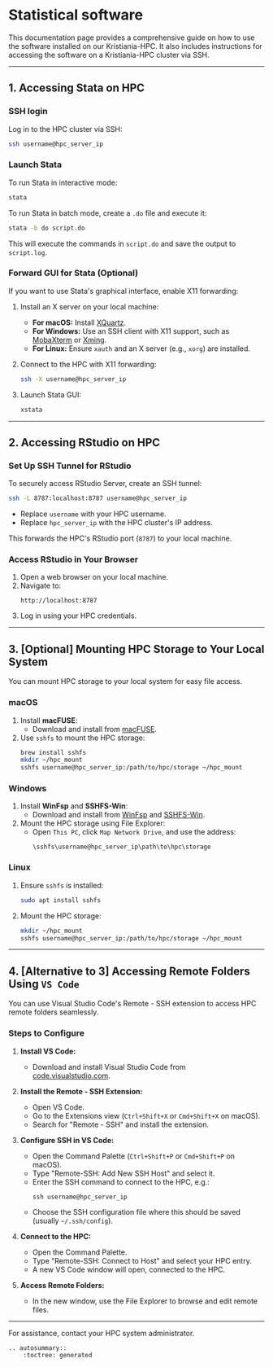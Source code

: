 # Statistical software

This documentation page provides a comprehensive guide on how to use the software installed on our Kristiania-HPC. It also includes instructions for accessing the software on a Kristiania-HPC cluster via SSH.

---

## 1. Accessing Stata on HPC

### SSH login

Log in to the HPC cluster via SSH:

```bash
ssh username@hpc_server_ip
```

### Launch Stata

To run Stata in interactive mode:

```bash
stata
```

To run Stata in batch mode, create a `.do` file and execute it:

```bash
stata -b do script.do
```

This will execute the commands in `script.do` and save the output to `script.log`.

### Forward GUI for Stata (Optional)

If you want to use Stata's graphical interface, enable X11 forwarding:

1. Install an X server on your local machine:

   - **For macOS:** Install [XQuartz](https://www.xquartz.org/).
   - **For Windows:** Use an SSH client with X11 support, such as [MobaXterm](https://mobaxterm.mobatek.net/) or [Xming](https://sourceforge.net/projects/xming/).
   - **For Linux:** Ensure `xauth` and an X server (e.g., `xorg`) are installed.

2. Connect to the HPC with X11 forwarding:

   ```bash
   ssh -X username@hpc_server_ip
   ```

3. Launch Stata GUI:
   ```bash
   xstata
   ```

---

## 2. Accessing RStudio on HPC

### Set Up SSH Tunnel for RStudio

To securely access RStudio Server, create an SSH tunnel:

```bash
ssh -L 8787:localhost:8787 username@hpc_server_ip
```

- Replace `username` with your HPC username.
- Replace `hpc_server_ip` with the HPC cluster's IP address.

This forwards the HPC's RStudio port (`8787`) to your local machine.

### Access RStudio in Your Browser

1. Open a web browser on your local machine.
2. Navigate to:
   ```
   http://localhost:8787
   ```
3. Log in using your HPC credentials.

---

## 3. [Optional] Mounting HPC Storage to Your Local System

You can mount HPC storage to your local system for easy file access.

### macOS

1. Install **macFUSE**:
   - Download and install from [macFUSE](https://osxfuse.github.io/).
2. Use `sshfs` to mount the HPC storage:
   ```bash
   brew install sshfs
   mkdir ~/hpc_mount
   sshfs username@hpc_server_ip:/path/to/hpc/storage ~/hpc_mount
   ```

### Windows

1. Install **WinFsp** and **SSHFS-Win**:
   - Download and install from [WinFsp](https://github.com/winfsp/winfsp) and [SSHFS-Win](https://github.com/billziss-gh/sshfs-win/releases).
2. Mount the HPC storage using File Explorer:
   - Open `This PC`, click `Map Network Drive`, and use the address:
     ```
     \sshfs\username@hpc_server_ip\path\to\hpc\storage
     ```

### Linux

1. Ensure `sshfs` is installed:
   ```bash
   sudo apt install sshfs
   ```
2. Mount the HPC storage:
   ```bash
   mkdir ~/hpc_mount
   sshfs username@hpc_server_ip:/path/to/hpc/storage ~/hpc_mount
   ```

---

## 4. [Alternative to 3] Accessing Remote Folders Using `VS Code`

You can use Visual Studio Code's Remote - SSH extension to access HPC remote folders seamlessly.

### Steps to Configure

1. **Install VS Code:**

   - Download and install Visual Studio Code from [code.visualstudio.com](https://code.visualstudio.com/).

2. **Install the Remote - SSH Extension:**

   - Open VS Code.
   - Go to the Extensions view (`Ctrl+Shift+X` or `Cmd+Shift+X` on macOS).
   - Search for "Remote - SSH" and install the extension.

3. **Configure SSH in VS Code:**

   - Open the Command Palette (`Ctrl+Shift+P` or `Cmd+Shift+P` on macOS).
   - Type "Remote-SSH: Add New SSH Host" and select it.
   - Enter the SSH command to connect to the HPC, e.g.:
     ```
     ssh username@hpc_server_ip
     ```
   - Choose the SSH configuration file where this should be saved (usually `~/.ssh/config`).

4. **Connect to the HPC:**

   - Open the Command Palette.
   - Type "Remote-SSH: Connect to Host" and select your HPC entry.
   - A new VS Code window will open, connected to the HPC.

5. **Access Remote Folders:**
   - In the new window, use the File Explorer to browse and edit remote files.

---

For assistance, contact your HPC system administrator.

```{eval-rst}
.. autosummary::
    :toctree: generated
```
